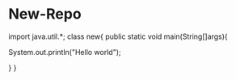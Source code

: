 # New-Repo
import java.util.*;
class new{
public static void main(String[]args){

System.out.println("Hello world");

}
}
